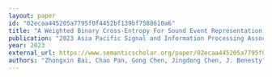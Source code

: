 ```yaml
---
layout: paper
id: "02ecaa445205a7795f0f4452bf139bf7588610a6"
title: "A Weighted Binary Cross-Entropy For Sound Event Representation Learning And Few-Shot Classification"
publication: "2023 Asia Pacific Signal and Information Processing Association Annual Summit and Conference (APSIPA ASC)"
year: 2023
external_url: https://www.semanticscholar.org/paper/02ecaa445205a7795f0f4452bf139bf7588610a6
authors: "Zhongxin Bai, Chao Pan, Gong Chen, Jingdong Chen, J. Benesty"
---
```

